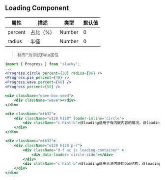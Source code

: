 <!--
 * @Description: In User Settings Edit
 * @Author: your name
 * @Date: 2019-09-09 20:24:14
 * @LastEditTime: 2019-10-06 16:48:31
 * @LastEditors: Please set LastEditors
 -->
## Loading Component

| 属性    | 描述      | 类型   | 默认值 |
| ------- | --------- | ------ | ------ |
| percent | 占比（%） | Number | 0      |
| radius  | 半径      | Number | 0      |

> 标有*为测试Bata属性

``` jsx
import { Progress } from "slucky";
...
<Progress.circle percent={30} radius={96} />
<Progress.pie percent={40} />
<Progress.wave percent={60} />
<Progress percent={50} />

<div className="wave-box-seed">
    <div className="wave"></div>
</div>

<div className="mtb32">
    <div className="w128 h128" loader-inline='circle'>
        <div className="c-hint-b">该loading适用于有内嵌内容的情况，该loading适用于有内嵌内容的情况，该loading适用于有内嵌内容的情况</div>
    </div>
</div>

<div className="mtb32">
    <div className="w128 h128 p-r">
        <div className="d-f ac jc loading-container" >
            <div data-loader='circle-side'></div>
        </div>
        <div className="c-hint-b">该loading适用无法内嵌的Dom结构，该loading适用无法内嵌的Dom结构，该loading适用无法内嵌的Dom结构</div>
    </div>
</div>
```
